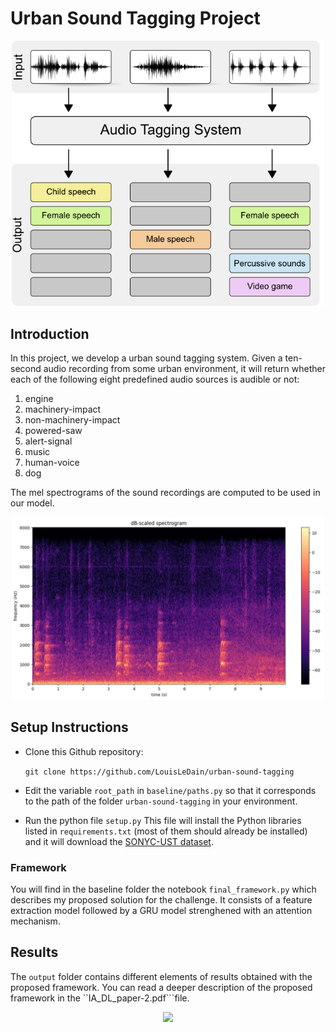 # Urban Sound Tagging Project

<center>
<img width= 500 src='./audio-tagging.png' />
</center>


## Introduction

In this project, we develop a urban sound tagging system. Given a ten-second audio recording from some urban environment, it will return whether each of the following eight predefined audio sources is audible or not:

1. engine    
2. machinery-impact   
3. non-machinery-impact    
4. powered-saw    
5. alert-signal    
6. music    
7. human-voice    
8. dog

The mel spectrograms of the sound recordings are computed to be used in our model.

<center>
<img width= 500 src='./mel spectrogram.jpeg' />
</center>


## Setup Instructions

- Clone this Github repository:
  
  ```git clone https://github.com/LouisLeDain/urban-sound-tagging```
- Edit the variable ```root_path``` in ```baseline/paths.py``` so that it corresponds to the path of the folder `urban-sound-tagging` in your environment.
- Run the python file `setup.py` This file will install the Python libraries listed in `requirements.txt` (most of them should already be installed) and it will download the [SONYC-UST dataset](https://zenodo.org/record/2590742#.XIkTPBNKjuM).

### Framework

You will find in the baseline folder the notebook ```final_framework.py``` which describes my proposed solution for the challenge. It consists of a feature extraction model followed by a GRU model strenghened with an attention mechanism.

## Results

The ```output``` folder contains different elements of results obtained with the proposed framework.
You can read a deeper description of the proposed framework in the ``IA_DL_paper-2.pdf```file.
<center>
<img width= 500 src='./final results.png' />
</center>
